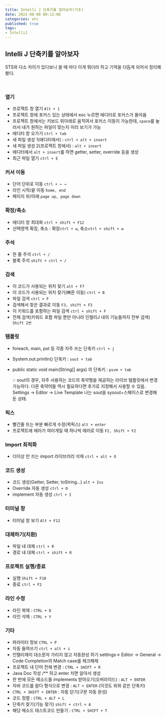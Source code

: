 ```yaml
---
title: Intelli J 단축키를 알아보자(기초)  
date: 2022-08-08 00:12:00
categories: etc 
published: true 
tags:
- IntelliJ  
---
```


## Intelli J 단축키를 알아보자     
STS와 다소 차이가 있다보니 쓸 때 마다 이게 뭐더라 하고 기억을 더듬게 되어서 정리해 봤다. 


<br/>

### 열기

- 프로젝트 창 열기 `Alt + 1`
- 프로젝트 창에 포커스 있는 상태에서 esc 누르면 에디터로 포커스가 돌아옴
- 프로젝트 창에서는 키보드 위아래로 움직여서 포커스 이동이 가능한데, `space`를 눌러서 내가 원하는 파일이 맞는지 미리 보기가 가능
- 에디터 창 오가기 `ctrl + tab`
- 새 파일 생성 1(에디터에서) : `ctrl + alt + insert`
- 새 파일 생성 2(프로젝트 창에서) : `alt + insert`
- 에디터에서 `alt + insert`를 하면 getter, setter, override 등을 생성
- 최근 파일 열기 `ctrl + E`

### 커서 이동

- 단어 단위로 이동 `ctrl + ← →`
- 라인 시작/끝 이동 `home, end`
- 페이지 위/아래 `page up, page down`

### 확장/축소

- 에디터 창 최대화 `ctrl + shift + F12`
- 선택영역 확장, 축소 : 확장`ctrl + w`, 축소`ctrl + shift + w`

### 주석

- 한 줄 주석 `ctrl + /`
- 블록 주석 `shift + ctrl + /`

### 검색

- 이 코드가 사용되는 위치 찾기 `alt + F7`
- 이 코드가 사용되는 위치 찾기(빠른 이동) `ctrl + B`
- 파일 검색 `ctrl + F`
- 검색해서 찾은 결과로 이동 `F3, shift + F3`
- 이 키워드를 포함하는 파일 검색 `ctrl + shift + F`
- 전체 검색(키워드 포함 파일 뿐만 아니라 인텔리J 내의 기능들까지 전부 검색) `Shift 2번`

### 템플릿

- foreach, main, pst 등 각종 자주 쓰는 단축키 `ctrl + j`
- System.out.println() 단축키 : `sout + tab`
- public static void main(String[] args) 의 단축키 : `psvm + tab`
    
    <aside>
    💡 sout의 경우, 자주 사용하는 코드의 축약형을 제공하는 라이브 템플릿에서 변경 가능하다.
    다른 축약어들 역시 필요하다면 추가로 지정해서 사용할 수 있음. 
    Settings -> Editor -> Live Template
    나는 sout을 sysout+스페이스로 변경해 둔 상태.
    
    </aside>
    

### 픽스

- 빨간줄 뜨는 부분 빠르게 수정(퀵픽스) `alt + enter`
- 프로젝트에 에러가 여러개일 때 하나씩 에러로 이동 `F2, Shift + F2`

### Import 최적화

- 더이상 안 쓰는 import 라이브러리 삭제 `ctrl + alt + O`

### 코드 생성

- 코드 생성(Getter, Setter, toString…) `alt + Ins`
- Override 자동 생성 `ctrl + O`
- implement 자동 생성 `ctrl + I`

### 터미널 창

- 터미널 창 보기 `Alt + F12`

### 대체하기(치환)

- 파일 내 대체 `ctrl + R`
- 경로 내 대체 `ctrl + shift + R`

### 프로젝트 실행/종료

- 실행 `Shift + F10`
- 종료 `ctrl + F2`

### 라인 수정

- 라인 복제 : `CTRL + D`
- 라인 삭제 : `CTRL + Y`

### 기타

- 파라미터 정보 `CTRL + P`
- 자동 들여쓰기 `ctrl + alt + i`
- 인텔리제이 대소문자 가리지 않고 자동완성 하기
settings→ Editor → General → Code Completion의 Match case를 체크해제
- 프로젝트 내 단어 전체 변경 : `CTRL + SHIFT + R`
- Java Doc 작성 /** 하고 enter 치면 알아서 생성
- 한 번에 모든 메소드들 implements 받아오기(오버라이드) : `ALT + ENTER`
- 자바 코드를 람다 형식으로 변경 : `ALT + ENTER`  (이것도 위와 같은 단축키)
- `CTRL + SHIFT + ENTER` : 자동 닫기(구문 자동 완성)
- 코드 정렬 : `CTRL + ALT + L`
- 단축키 찾기(기능 찾기) `shift + ctrl + A`
- 해당 메소드 테스트코드 만들기 : `CTRL + SHIFT + T`